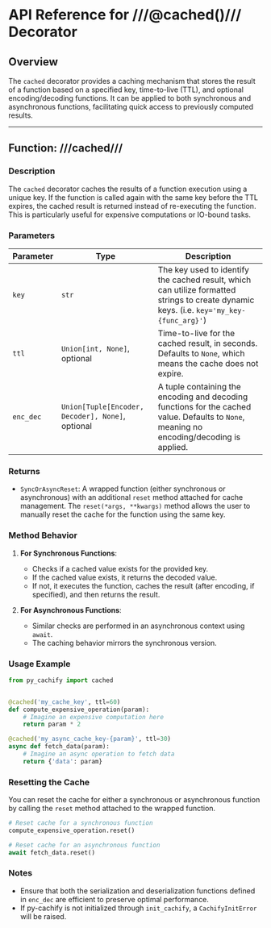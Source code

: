 # API Reference for ///@cached()/// Decorator

## Overview

The `cached` decorator provides a caching mechanism that stores the result of a function based on a specified key, 
time-to-live (TTL), and optional encoding/decoding functions. 
It can be applied to both synchronous and asynchronous functions, facilitating quick access to previously computed results.

---

## Function: ///cached///

### Description
The `cached` decorator caches the results of a function execution using a unique key.
If the function is called again with the same key before the TTL expires, 
the cached result is returned instead of re-executing the function. This is particularly useful for expensive computations or IO-bound tasks.

### Parameters

| Parameter            | Type                            | Description                                                                                                   |
|---------------------|---------------------------------|---------------------------------------------------------------------------------------------------------------|
| `key`               | `str`                           | The key used to identify the cached result, which can utilize formatted strings to create dynamic keys. (i.e. `key='my_key-{func_arg}'`)       |
| `ttl`               | `Union[int, None]`, optional    | Time-to-live for the cached result, in seconds. Defaults to `None`, which means the cache does not expire.   |
| `enc_dec`           | `Union[Tuple[Encoder, Decoder], None]`, optional  | A tuple containing the encoding and decoding functions for the cached value. Defaults to `None`, meaning no encoding/decoding is applied. |

### Returns
- `SyncOrAsyncReset`: A wrapped function (either synchronous or asynchronous) with an additional `reset` method attached for cache management. 
The `reset(*args, **kwargs)` method allows the user to manually reset the cache for the function using the same key.

### Method Behavior
1. **For Synchronous Functions**:
    - Checks if a cached value exists for the provided key.
    - If the cached value exists, it returns the decoded value.
    - If not, it executes the function, caches the result (after encoding, if specified), and then returns the result.

2. **For Asynchronous Functions**:
    - Similar checks are performed in an asynchronous context using `await`.
    - The caching behavior mirrors the synchronous version.

### Usage Example

```python
from py_cachify import cached


@cached('my_cache_key', ttl=60)
def compute_expensive_operation(param):
    # Imagine an expensive computation here
    return param * 2

@cached('my_async_cache_key-{param}', ttl=30)
async def fetch_data(param):
    # Imagine an async operation to fetch data
    return {'data': param}
```

### Resetting the Cache
You can reset the cache for either a synchronous or asynchronous function by calling the `reset` method attached to the wrapped function.

```python
# Reset cache for a synchronous function
compute_expensive_operation.reset()

# Reset cache for an asynchronous function
await fetch_data.reset()
```

### Notes

- Ensure that both the serialization and deserialization functions defined in `enc_dec` are efficient to preserve optimal performance.
- If py-cachify is not initialized through `init_cachify`, a `CachifyInitError` will be raised.